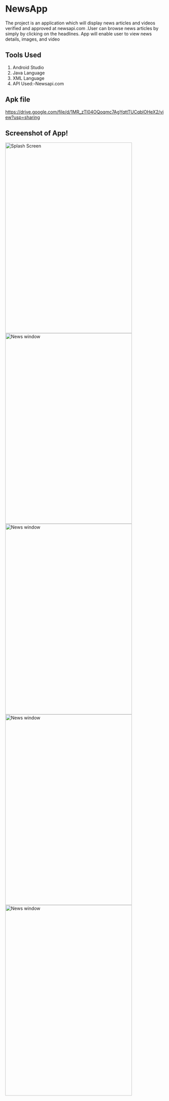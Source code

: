# NewsApp
The project is an application which will display news articles and videos verified and approved at newsapi.com .User can browse news articles by simply by clicking on the headlines. App will enable user to view news details, images, and video

## Tools Used
1. Android Studio
2. Java Language
3. XML Language
4. API Used:-Newsapi.com 

## Apk file
https://drive.google.com/file/d/1MR_zTl04OQoqmc7AgYqttTUCqblOHeX2/view?usp=sharing

## Screenshot of App!

<img src="https://user-images.githubusercontent.com/63090622/149922903-daf8c482-a33d-4cdc-8968-aa9f134e8048.jpeg" alt="Splash Screen" width="400" height="600">

<img src="https://user-images.githubusercontent.com/63090622/149922991-7eecccc9-0959-4fea-b18a-ea3d606b6512.jpeg" alt="News window" width="400" height="600">

<img src="https://user-images.githubusercontent.com/63090622/149923085-e30f95c5-9db4-47c1-88b1-d4fe2398b931.jpeg" alt="News window" width="400" height="600">

<img src="https://user-images.githubusercontent.com/63090622/149923327-54062f33-f91f-4835-943f-b367b7f54a78.jpeg" alt="News window" width="400" height="600">

<img src="https://user-images.githubusercontent.com/63090622/149923317-9d465360-0f58-44a2-9704-723d0f8d67c8.jpeg" alt="News window" width="400" height="600">



